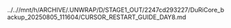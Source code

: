 ../..//mnt/h/ARCHIVE/.UNWRAP/D/STAGE1_OUT/2247cd293227/DuRiCore_backup_20250805_111604/CURSOR_RESTART_GUIDE_DAY8.md